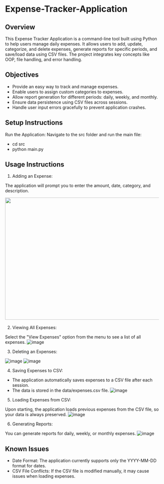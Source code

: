 # Expense-Tracker-Application

## Overview
This Expense Tracker Application is a command-line tool built using Python to help users manage daily expenses. It allows users to add, update, categorize, and delete expenses, generate reports for specific periods, and save/load data using CSV files. The project integrates key concepts like OOP, file handling, and error handling.

## Objectives
- Provide an easy way to track and manage expenses.
- Enable users to assign custom categories to expenses.
- Allow report generation for different periods: daily, weekly, and monthly.
- Ensure data persistence using CSV files across sessions.
- Handle user input errors gracefully to prevent application crashes.

## Setup Instructions
Run the Application:
Navigate to the src folder and run the main file:
- cd src
- python main.py

## Usage Instructions
1. Adding an Expense:

The application will prompt you to enter the amount, date, category, and description.

<img src="![alt text](image.png)" height="400" width="800">

2. Viewing All Expenses:

Select the "View Expenses" option from the menu to see a list of all expenses.
![image](https://github.com/user-attachments/assets/1a870a0f-0ddc-4afa-87c2-806e8db6cf12 )

3. Deleting an Expenses:

![image](https://github.com/user-attachments/assets/7203cdeb-6d7f-49e5-a62d-2a8085bc2af0)
![image](https://github.com/user-attachments/assets/dc68a1ce-fce0-40ab-812a-defe9c162611)


4. Saving Expenses to CSV:
- The application automatically saves expenses to a CSV file after each session.
- The data is stored in the data/expenses.csv file.
  ![image](https://github.com/user-attachments/assets/6bd2add9-4c1a-4b3e-aaca-4e45fae0dd53)


5. Loading Expenses from CSV:

Upon starting, the application loads previous expenses from the CSV file, so your data is always preserved.
![image](https://github.com/user-attachments/assets/9b45d14c-6a45-4441-89c5-679942f950b5)

6. Generating Reports: 

You can generate reports for daily, weekly, or monthly expenses.
![image](https://github.com/user-attachments/assets/b575d1df-14dd-42a5-8058-fd000d10815f)

## Known Issues
- Date Format: The application currently supports only the YYYY-MM-DD format for dates.
- CSV File Conflicts: If the CSV file is modified manually, it may cause issues when loading expenses.

   




